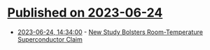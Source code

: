 # [Published on 2023-06-24](index.md)

* [2023-06-24, 14:34:00](https://tech.slashdot.org/story/23/06/23/2017220/new-study-bolsters-room-temperature-superconductor-claim?utm_source=rss1.0mainlinkanon&utm_medium=feed) - [New Study Bolsters Room-Temperature Superconductor Claim](https://tech.slashdot.org/story/23/06/23/2017220/new-study-bolsters-room-temperature-superconductor-claim?utm_source=rss1.0mainlinkanon&utm_medium=feed)
